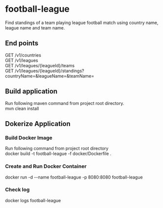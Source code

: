 # football-league
Find standings of a team playing league football match using country name, league name and team name.

## End points
GET /v1/countries  
GET /v1/leagues  
GET /v1/leagues/{leagueId}/teams  
GET /v1/leagues/{leagueId}/standings?countryName=<countryName>&leagueName=<leagueName>&teamName=<teamName>  

## Build application
Run following maven command from project root directory.  
mvn clean install

## Dokerize Application
### Build Docker Image
Run following command from project root directory  
docker build -t football-league -f docker/Dockerfile .

### Create and Run Docker Container
docker run -d --name football-league -p 8080:8080 football-league   

### Check log
docker logs football-league  
